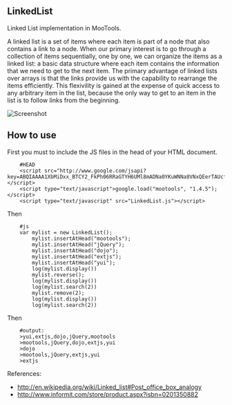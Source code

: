 ## LinkedList


Linked List implementation in MooTools.

A linked list is a set of items where each item is part of a node that also contains a link to a node.
When our primary interest is to go through a collection of items sequentially, one by one, we can organize the items as a linked list:
a basic data structure where each item contains the information that we need to get to the next item. The primary advantage of linked lists
over arrays is that the links provide us with the capability to rearrange the items efficiently. This flexivility is gained at the
expense of quick access to any arbitrary item in the list, because the only way to get to an item in the list is to follow links from the
beginning. 

![Screenshot](http://farm8.staticflickr.com/7062/6821387570_d805710a33_b.jpg)

How to use
----------

First you must to include the JS files in the head of your HTML document.

        #HEAD
        <script src="http://www.google.com/jsapi?key=ABQIAAAA1XbMiDxx_BTCY2_FkPh06RRaGTYH6UMl8mADNa0YKuWNNa8VNxQEerTAUcfkyrr6OwBovxn7TDAH5Q"></script>
        <script type="text/javascript">google.load("mootools", "1.4.5");</script>
        <script type="text/javascript" src="LinkedList.js"></script>

Then

        #js
        var mylist = new LinkedList();
            mylist.insertAtHead("mootools");
            mylist.insertAtHead("jQuery");
            mylist.insertAtHead("dojo");
            mylist.insertAtHead("extjs");
            mylist.insertAtHead("yui");
            log(mylist.display())
            mylist.reverse();
            log(mylist.display()) 
            log(mylist.search(2))
            mylist.remove(2); 
            log(mylist.display())
            log(mylist.search(2))

Then

        #output:
        >yui,extjs,dojo,jQuery,mootools
        >mootools,jQuery,dojo,extjs,yui
        >dojo
        >mootools,jQuery,extjs,yui
        >extjs

References:

- http://en.wikipedia.org/wiki/Linked_list#Post_office_box_analogy
- http://www.informit.com/store/product.aspx?isbn=0201350882
        